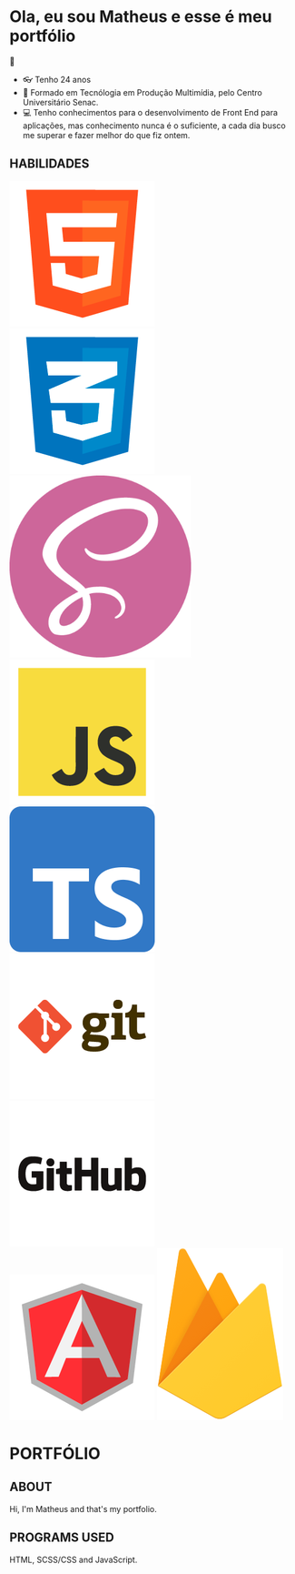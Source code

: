 # Ola, eu sou Matheus e esse é meu portfólio
:wave:

- :eyeglasses: Tenho 24 anos 
- :blue_book: Formado em Tecnólogia em Produção Multimídia, pelo Centro Universitário Senac.
- :computer: Tenho conhecimentos para o desenvolvimento de Front End para aplicações, mas conhecimento nunca é o suficiente, a cada dia busco me superar e fazer melhor do que fiz ontem.

## HABILIDADES
![HTML5](./img/html.png)
![CSS3](./img/css.png)
![SASS](img/sass.png)
![JavaScript](img/javascript.png)
![TypeScript](img/typescript.png)
![Git](img/git.png)
![GitHub](img/github.png)
![Angular](img/angular.png)
![Firebase](img/firebase.png)

# PORTFÓLIO

## ABOUT
Hi, I'm Matheus and that's my portfolio.

## PROGRAMS USED
HTML, SCSS/CSS and JavaScript.
